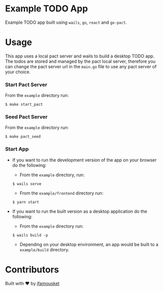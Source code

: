 # Example TODO App

Example TODO app built using `wails`, `go`, `react` and `go-pact`.

# Usage

This app uses a local pact server and wails to build a desktop TODO app. The todos are stored and managed by the pact local server, therefore you can change the pact server url in the `main.go` file to use any pact server of your choice.

### Start Pact Server

From the `example` directory run:

```
$ make start_pact
```

### Seed Pact Server

From the `example` directory run:

```
$ make pact_seed
```

### Start App

- If you want to run the development version of the app on your browser do the following:

  - From the `example` directory, run:

  ```
  $ wails serve
  ```

  - From the `example/frontend` directory run:

  ```
  $ yarn start
  ```

- If you want to run the built version as a desktop application do the following:
  - From the `example` directory run:
  ```
  $ wails build -p
  ```
  - Depending on your desktop environment, an app would be built to a `example/build` directory.

# Contributors

Built with :heart: by [jfamousket](https://twitter.com/jfamousket)

